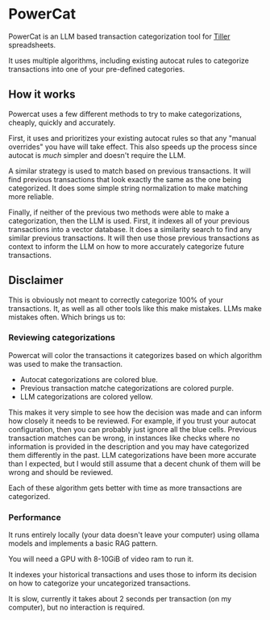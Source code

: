 # PowerCat

PowerCat is an LLM based transaction categorization tool for [Tiller](https://tiller.com/) spreadsheets.

It uses multiple algorithms, including existing autocat rules to categorize transactions
into one of your pre-defined categories.

## How it works

Powercat uses a few different methods to try to make categorizations, cheaply, quickly
and accurately.

First, it uses and prioritizes your existing autocat rules so that any "manual overrides"
you have will take effect. This also speeds up the process since autocat is _much_ simpler
and doesn't require the LLM.

A similar strategy is used to match based on previous transactions. It will find previous
transactions that look exactly the same as the one being categorized. It does some simple
string normalization to make matching more reliable.

Finally, if neither of the previous two methods were able to make a categorization,
then the LLM is used. First, it indexes all of your previous transactions into
a vector database. It does a similarity search to find any similar previous transactions.
It will then use those previous transactions as context to inform the LLM on
how to more accurately categorize future transactions.

## Disclaimer

This is obviously not meant to correctly categorize 100% of your transactions. It, as well
as all other tools like this make mistakes. LLMs make mistakes often. Which brings us to:

### Reviewing categorizations

Powercat will color the transactions it categorizes based on which algorithm was used
to make the transaction.

- Autocat categorizations are colored blue.
- Previous transaction matche categorizations are colored purple.
- LLM categorizations are colored yellow.

This makes it very simple to see how the decision was made and can inform how closely
it needs to be reviewed. For example, if you trust your autocat configuration, then
you can probably just ignore all the blue cells. Previous transaction matches can be
wrong, in instances like checks where no information is provided in the description
and you may have categorized them differently in the past. LLM categorizations have
been more accurate than I expected, but I would still assume that a decent chunk
of them will be wrong and should be reviewed.

Each of these algorithm gets better with time as more transactions are categorized.

### Performance

It runs entirely locally (your data doesn't leave your computer) using ollama models and implements a basic RAG pattern.

You will need a GPU with 8-10GiB of video ram to run it.

It indexes your historical transactions and uses those to inform its decision
on how to categorize your uncategorized transactions.

It is slow, currently it takes about 2 seconds per transaction (on my computer), but
no interaction is required.
